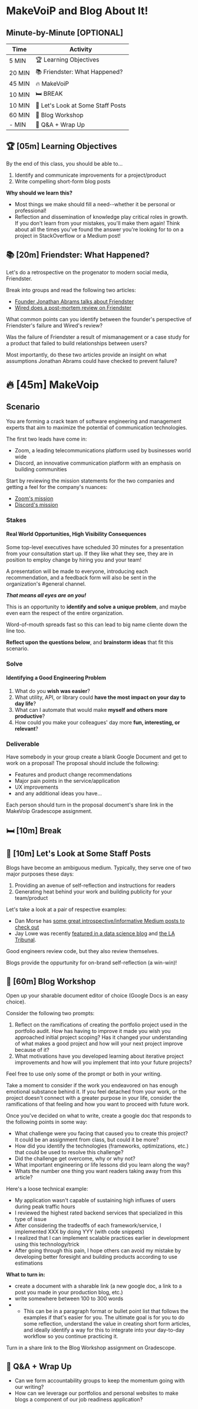# MakeVoiP and Blog About It!

## Minute-by-Minute [OPTIONAL]

|**Time**  | **Activity**              |
 --------- | ------------------------- |
| 5 MIN     | 🏆 Learning Objectives    |
| 20 MIN    | 📚 Friendster: What Happened?   |
| 45 MIN    | 🔥 MakeVoiP |
| 10 MIN    | 🛏️ BREAK                     |
| 10 MIN    | 👀 Let's Look at Some Staff Posts              |
| 60 MIN    | 🚜 Blog Workshop    |
| - MIN     | 💪 Q&A + Wrap Up       |

## 🏆 [05m] Learning Objectives

By the end of this class, you should be able to...

1. Identify and communicate improvements for a project/product
1. Write compelling short-form blog posts

**Why should we learn this?**
- Most things we make should fill a need--whether it be personal or professional!
- Reflection and dissemination of knowledge play critical roles in growth. If you don't learn from your mistakes, you'll make them again! Think about all the times you've found the answer you're looking for to on a project in StackOverflow or a Medium post! 

## 📚 [20m] Friendster: What Happened?

Let's do a retrospective on the progenator to modern social media, Friendster.

Break into groups and read the following two articles:
- [Founder Jonathan Abrams talks about Friendster](https://mashable.com/2014/02/03/jonathan-abrams-friendster-facebook/)
- [Wired does a post-mortem review on Friendster](https://www.wired.com/2013/02/friendster-autopsy/)

What common points can you identify between the founder's perspective of Friendster's failure and Wired's review?

Was the failure of Friendster a result of mismanagement or a case study for a product that failed to build relationships between users?

Most importantly, do these two articles provide an insight on what assumptions Jonathan Abrams could have checked to prevent failure?


# 🔥 [45m] MakeVoip

## Scenario

You are forming a crack team of software engineering and management experts that aim to maximize the potential of communication technologies. 

The first two leads have come in:
- Zoom, a leading telecommunications platform used by businesses world wide
- Discord, an innovative communication platform with an emphasis on building communities

Start by reviewing the mission statements for the two companies and getting a feel for the company's nuances:
- [Zoom's mission](https://zoom.us/about)
- [Discord's mission](https://discord.com/company)

### Stakes

#### Real World Opportunities, High Visibility Consequences

Some top-level executives have scheduled 30 minutes for a presentation from your consultation start up. If they like what they see, they are in position to employ change by hiring you and your team!

A presentation will be made to everyone, introducing each recommendation, and a feedback form will also be sent in the organization's #general channel. 

**_That means all eyes are on you!_** 

This is an opportunity to **identify and solve a unique problem**, and maybe even earn the respect of the entire organization.

Word-of-mouth spreads fast so this can lead to big name cliente down the line too.

**Reflect upon the questions below**, and **brainstorm ideas** that fit this scenario.

### Solve

#### Identifying a Good Engineering Problem

1. What do you **wish was easier**?
1. What utility, API, or library could **have the most impact on your day to day life**?
1. What can I automate that would make **myself and others more productive**?
1. How could you make your colleagues' day more **fun, interesting, or relevant**?

### Deliverable

Have somebody in your group create a blank Google Document and get to work on a proposal! The proposal should include the following:
- Features and product change recommendations
- Major pain points in the service/application
- UX improvements
- and any additional ideas you have...

Each person should turn in the proposal document's share link in the MakeVoip Gradescope assignment.

## 🛏️ [10m] Break

## 👀 [10m] Let's Look at Some Staff Posts 

Blogs have become an ambiguous medium. Typically, they serve one of two major purposes these days:
1. Providing an avenue of self-reflection and instructions for readers
2. Generating heat behind your work and building publicity for your team/product 

Let's take a look at a pair of respective examples:
- Dan Morse has [some great introspective/informative Medium posts to check out](https://danielmorse.medium.com)
- Jay Lowe was recently [featured in a data science blog](https://insidebigdata.com/2021/06/17/ai-under-the-hood-object-detection-model-capable-of-identifying-floating-plastic-beneath-the-surface-of-the-ocean/) and [the LA Tribunal](https://thelosangelestribune.com/2021/06/15/marine-plastic-detected-and-quantified-using-artificial-intelligence/).

Good engineers review code, but they also review themselves.

Blogs provide the oppurtunity for on-brand self-reflection (a win-win)!

## 🚜 [60m] Blog Workshop  

Open up your sharable document editor of choice (Google Docs is an easy choice).

Consider the following two prompts:
1. Reflect on the ramifications of creating the portfolio project used in the portfolio audit. How has having to improve it made you wish you approached initial project scoping? Has it changed your understanding of what makes a good project and how will your next project improve because of it?
2. What motivations have you developed learning about iterative project improvements and how will you implement that into your future projects?

Feel free to use only some of the prompt or both in your writing. 

Take a moment to consider if the work you endeavored on has enough emotional substance behind it. If you feel detached from your work, or the project doesn't connect with a greater purpose in your life, consider the ramifications of that feeling and how you want to proceed with future work.

Once you've decided on what to write, create a google doc that responds to the following points in some way:
- What challenge were you facing that caused you to create this project? It could be an assignment from class, but could it be more?
- How did you identify the technologies (frameworks, optimizations, etc.) that could be used to resolve this challenge? 
- Did the challenge get overcome, why or why not?
- What important engineering or life lessons did you learn along the way?
- Whats the number one thing you want readers taking away from this article?

Here's a loose technical example:
- My application wasn't capable of sustaining high influxes of users during peak traffic hours
- I reviewed the highest rated backend services that specialized in this type of issue
- After considering the tradeoffs of each framework/service, I implemented XXX by doing YYY (with code snippets)
- I realized that I can implement scalable practices earlier in development using this technology/trick
- After going through this pain, I hope others can avoid my mistake by developing better foresight and building products according to use estimations

**What to turn in:**
- create a document with a sharable link (a new google doc, a link to a post you made in your production blog, etc.)
- write somewhere between 100 to 300 words
- - This can be in a paragraph format or bullet point list that follows the examples if that's easier for you. The ultimate goal is for you to do some reflection, understand the value in creating short form articles, and ideally identify a way for this to integrate into your day-to-day workflow so you continue practicing it.

Turn in a share link to the Blog Workshop assignment on Gradescope.

## 💪 Q&A + Wrap Up 

- Can we form accountability groups to keep the momentum going with our writing?
- How can we leverage our portfolios and personal websites to make blogs a component of our job readiness application?
